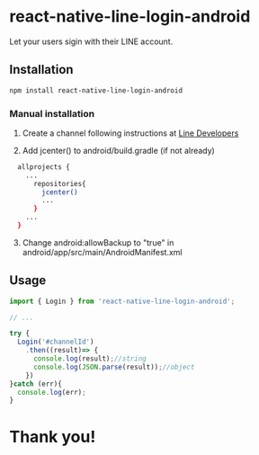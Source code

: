 # react-native-line-login-android

Let your users sigin with their LINE account.

## Installation

```sh
npm install react-native-line-login-android
```
### Manual installation
1. Create a channel following instructions at [Line Developers](https://developers.line.biz/en/docs/android-sdk/integrate-line-login/#link-app-to-channel)

2. Add jcenter() to android/build.gradle (if not already)
  ```sh
    allprojects {
      ...
        repositories{
          jcenter()
          ...
        }
      ...
    }
  ```
3. Change android:allowBackup to "true" in android/app/src/main/AndroidManifest.xml
## Usage

```js
import { Login } from 'react-native-line-login-android';

// ...

try {
  Login('#channelId')
    .then((result)=> {
      console.log(result);//string
      console.log(JSON.parse(result));//object
    })
}catch (err){
  console.log(err);
}
```

# Thank you!

